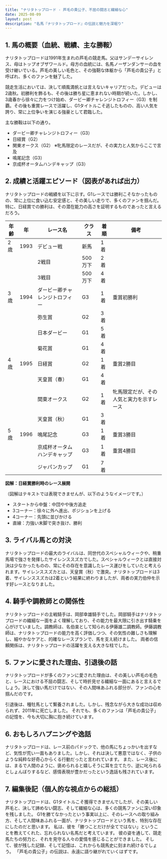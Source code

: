 ```yaml
---
title: "ナリタトップロード - 芦毛の貴公子、不屈の闘志と繊細な心"
date: 2025-08-09
layout: post
description: "名馬『ナリタトップロード』の伝説と魅力を深堀り"
---
```


## 1. 馬の概要（血統、戦績、主な勝鞍）

ナリタトップロードは1991年生まれの芦毛の競走馬。父はサンデーサイレンス、母はトップオブザワールド。母方の血統には、名馬ノーザンダンサーの血を受け継いでいる。芦毛の美しい毛色と、その強靭な体躯から「芦毛の貴公子」と呼ばれ、多くのファンを魅了した。

競走生活においては、決して順風満帆とは言えないキャリアだった。デビューは2歳秋。初勝利を飾るも、その後は勝ち星に恵まれない時期が続いた。しかし、3歳春から徐々に力をつけ始め、ダービー卿チャレンジトロフィー（G3）を制覇。その後も重賞レースで活躍し、G1タイトルこそ逃したものの、高い人気を誇り、常に上位争いを演じる強豪として君臨した。

主な勝鞍は以下の通り。

* ダービー卿チャレンジトロフィー（G3）
* 日経賞（G2）
* 関東オークス（G2）  ※牝馬限定のレースだが、その実力と人気からここで言及
* 鳴尾記念（G3）
* 京成杯オータムハンデキャップ（G3）


## 2. 成績と活躍エピソード（図表があれば出力）

ナリタトップロードの戦績を以下に示す。G1レースでは勝利こそなかったものの、常に上位に食い込む安定感と、その美しい走りで、多くのファンを掴んだ。特に、日経賞での勝利は、その潜在能力の高さを証明するものであったと言えるだろう。

| 年齢 | 年 | レース名             | クラス | 着順 | 備考                                      |
|------|----|----------------------|-------|-----|-------------------------------------------|
| 2歳   | 1993 | デビュー戦             | 新馬   | 1着 |                                           |
|       |     | 2戦目                | 500万下 | 2着 |                                           |
|       |     | 3戦目                | 500万下 | 4着 |                                           |
| 3歳   | 1994 | ダービー卿チャレンジトロフィー | G3    | 1着 | 重賞初勝利                                  |
|       |     | 弥生賞                | G2    | 3着 |                                           |
|       |     | 日本ダービー             | G1    | 5着 |                                           |
|       |     | 菊花賞                | G1    | 4着 |                                           |
| 4歳   | 1995 | 日経賞                | G2    | 1着 | 重賞2勝目                                  |
|       |     | 天皇賞（春）           | G1    | 4着 |                                           |
|       |     | 関東オークス            | G2    | 1着 | 牝馬限定だが、その人気と実力を示すレース |
|       |     | 天皇賞（秋）           | G1    | 3着 |                                           |
| 5歳   | 1996 | 鳴尾記念              | G3    | 1着 | 重賞3勝目                                  |
|       |     | 京成杯オータムハンデキャップ | G3    | 1着 | 重賞4勝目                                  |
|       |     | ジャパンカップ           | G1    | 7着 |                                           |


**図解：日経賞勝利時のレース展開**

（図解はテキストでは表現できませんが、以下のようなイメージです。）

* スタートから中盤：中団やや後方追走
* 3コーナー：徐々に外へ進出、ポジションを上げる
* 4コーナー：先頭に並びかける
* 直線：力強い末脚で突き抜け、勝利


## 3. ライバル馬との対決

ナリタトップロードの最大のライバルは、同世代のスペシャルウィークや、稍重馬場で強さを発揮したサイレンススズカでした。スペシャルウィークとは直接対決は少なかったものの、常にその存在を意識したレース運びをしていたと考えられます。サイレンススズカとは、天皇賞（秋）で激突。ナリタトップロードは3着、サイレンススズカは2着という結果に終わりましたが、両者の実力伯仲を示す好レースとなりました。


## 4. 騎手や調教師との関係性

ナリタトップロードの主戦騎手は、岡部幸雄騎手でした。岡部騎手はナリタトップロードの繊細な一面をよく理解しており、その能力を最大限に引き出す騎乗を心がけていました。調教師は、名伯楽として知られる伊藤雄二調教師。伊藤調教師は、ナリタトップロードの能力を高く評価しつつ、その気性の難しさも理解し、細やかなケアと、的確なレースプランで、馬を支え続けました。  両者の信頼関係は、ナリタトップロードの活躍を支える大きな柱でした。


## 5. ファンに愛された理由、引退後の話

ナリタトップロードが多くのファンに愛された理由は、その美しい芦毛の毛色と、レースにおける不屈の闘志、そして時折見せる繊細な一面にあると言えるでしょう。決して強い馬だけではない、その人間味あふれる部分が、ファンの心を掴んだのです。

引退後は、種牡馬として繋養されました。しかし、残念ながら大きな成功は収められず、2011年に死亡しました。  それでも、多くのファンは「芦毛の貴公子」の記憶を、今も大切に胸に抱き続けています。


## 6. おもしろハプニングや逸話

ナリタトップロードは、レース前のパドックで、他の馬にちょっかいを出すなど、気性が荒い一面もありました。しかし、それは決して悪意ではなく、子供のような純粋な好奇心からくる行動だったと言われています。  また、レース後には、まるで人間のように、褒められると嬉しそうに耳を立てたり、逆に叱られるとしょんぼりするなど、感情表現が豊かだったという逸話も残されています。


## 7. 編集後記（個人的な視点からの総括）

ナリタトップロードは、G1タイトルこそ獲得できませんでしたが、その美しい芦毛と、決して諦めない闘志、そして繊細な心は、多くの競馬ファンに深い印象を残しました。  G1を勝てなかったという事実以上に、そのレースへの取り組み方、そして人間味あふれる一面が、ナリタトップロードという馬を、特別な存在にしたのだと思います。  私は、彼を「勝つことだけが全てではない」ということを教えてくれた、忘れられない名馬だと考えています。  彼の姿を通して、競走馬たちの努力と、それを見守る人々の愛情を感じることができました。  そして、彼が残した記録、そして記憶は、これからも競馬史に刻まれ続けるでしょう。  「芦毛の貴公子」の伝説は、永遠に語り継がれていくはずです。

